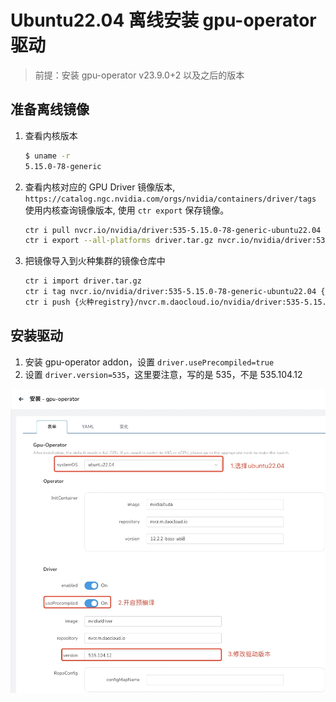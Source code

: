 # Ubuntu22.04 离线安装 gpu-operator 驱动

> 前提：安装 gpu-operator v23.9.0+2 以及之后的版本

## 准备离线镜像

1. 查看内核版本

    ```bash
    $ uname -r
    5.15.0-78-generic
    ```

1. 查看内核对应的 GPU Driver 镜像版本, `https://catalog.ngc.nvidia.com/orgs/nvidia/containers/driver/tags` 使用内核查询镜像版本, 使用 `ctr export` 保存镜像。

    ```bash
    ctr i pull nvcr.io/nvidia/driver:535-5.15.0-78-generic-ubuntu22.04
    ctr i export --all-platforms driver.tar.gz nvcr.io/nvidia/driver:535-5.15.0-78-generic-ubuntu22.04 
    ```

1. 把镜像导入到火种集群的镜像仓库中

    ```bash
    ctr i import driver.tar.gz
    ctr i tag nvcr.io/nvidia/driver:535-5.15.0-78-generic-ubuntu22.04 {火种registry}/nvcr.m.daocloud.io/nvidia/driver:535-5.15.0-78-generic-ubuntu22.04
    ctr i push {火种registry}/nvcr.m.daocloud.io/nvidia/driver:535-5.15.0-78-generic-ubuntu22.04 --skip-verify=true
    ```

## 安装驱动

1. 安装 gpu-operator addon，设置 `driver.usePrecompiled=true`
2. 设置 `driver.version=535`，这里要注意，写的是 535，不是 535.104.12

![安装驱动](../images/driver.jpg)
